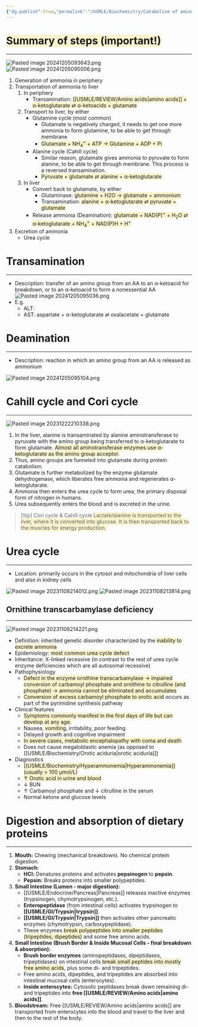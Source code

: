 ```yaml
---
{"dg-publish":true,"permalink":"/USMLE/Biochemistry/Catabolism of amino acids/","tags":["t3"]}
---
```


# <span style="background:rgba(240, 200, 0, 0.2)">Summary of steps (important!)</span>
---
![Pasted image 20241205093643.png](/img/user/appendix/Pasted%20image%2020241205093643.png)![Pasted image 20241205095006.png](/img/user/appendix/Pasted%20image%2020241205095006.png)

1. Generation of ammonia in periphery
2. Transportation of ammonia to liver
	1. In periphery
		- Transamination: <span style="background:rgba(240, 200, 0, 0.2)">[[USMLE/REVIEW/Amino acids\|amino acids]] + α-ketoglutarate ⇄ α-ketoacids + glutamate</span>
	2. Transport to liver, by either
		- Glutamine cycle (most common)
			- Glutamate is negatively charged, it needs to get one more ammonia to form glutamine, to be able to get through membrane
			- <span style="background:rgba(240, 200, 0, 0.2)">Glutamate + NH<sub>4</sub><sup>+</sup> + ATP → Glutamine + ADP + Pi</span>
		- Alanine cycle (Cahill cycle)
			- Similar reason, glutamate gives ammonia to pyruvate to form alanine, to be able to get through membrane. This process is a reversed transamination.
			- <span style="background:rgba(240, 200, 0, 0.2)">Pyruvate + glutamate ⇄ alanine + α-ketoglutarate</span>
	3. In liver
		- Convert back to glutamate, by either
			- Glutaminase: <span style="background:rgba(240, 200, 0, 0.2)">glutamine + H2O → glutamate + ammonium</span>
			- Transamination: <span style="background:rgba(240, 200, 0, 0.2)">alanine + α-ketoglutarate ⇄ pyruvate + glutamate</span>
		- Release ammonia (Deamination): <span style="background:rgba(240, 200, 0, 0.2)">glutamate + NAD(P)<sup>+</sup> + H<sub>2</sub>O ⇄ α-ketoglutarate + NH<sub>4</sub><sup>+</sup> + NAD(P)H + H<sup>+</sup></span>
3. Excretion of ammonia
	- Urea cycle
# Transamination
---
- Description: transfer of an amino group from an AA to an α-ketoacid for breakdown, or to an α-ketoacid to form a nonessential AA![Pasted image 20241205095036.png](/img/user/appendix/Pasted%20image%2020241205095036.png)
- E.g.
	- ALT: 
	- AST: aspartate + α-ketoglutarate ⇄ oxalacetate + glutamate 
# Deamination
---
- Description: reaction in which an amino group from an AA is released as ammonium

![Pasted image 20241205095104.png](/img/user/appendix/Pasted%20image%2020241205095104.png)

# Cahill cycle and Cori cycle
---
![Pasted image 20231222210338.png](/img/user/appendix/Pasted%20image%2020231222210338.png)
1. In the liver, alanine is transaminated by alanine aminotransferase to pyruvate with the amino group being transferred to α-ketoglutarate to form glutamate. <span style="background:rgba(240, 200, 0, 0.2)">Almost all aminotransferase enzymes use α-ketoglutarate as the amino group acceptor.</span>  
2. Thus, amino groups are funneled into glutamate during protein catabolism.  
3. Glutamate is further metabolized by the enzyme glutamate dehydrogenase, which liberates free ammonia and regenerates α-ketoglutarate.  
4. Ammonia then enters the urea cycle to form urea, the primary disposal form of nitrogen in humans.  
5. Urea subsequently enters the blood and is excreted in the urine.

>[!tip] Cori cycle & Cahill cycle
><span style="background:rgba(240, 200, 0, 0.2)">Lactate/alanine is transported to the liver, where it is converted into glucose. It is then transported back to the muscles for energy production.</span>

# Urea cycle
---
- Location: primarily occurs in the cytosol and mitochondria of liver cells and also in kidney cells

![Pasted image 20231108214012.png](/img/user/appendix/Pasted%20image%2020231108214012.png)
![Pasted image 20231108213814.png](/img/user/appendix/Pasted%20image%2020231108213814.png)
## Ornithine transcarbamylase deficiency
---
![Pasted image 20231108214221.png](/img/user/appendix/Pasted%20image%2020231108214221.png)
- Definition: inherited genetic disorder characterized by the <span style="background:rgba(240, 200, 0, 0.2)">inability to excrete ammonia</span>
- Epidemiology: <span style="background:rgba(240, 200, 0, 0.2)">most common urea cycle defect</span>
- Inheritance: X-linked recessive (in contrast to the rest of urea cycle enzyme deficiencies which are all autosomal recessive)
- Pathophysiology
	- <span style="background:rgba(240, 200, 0, 0.2)">Defect in the enzyme ornithine transcarbamylase → impaired conversion of carbamoyl phosphate and ornithine to citrulline (and phosphate) → ammonia cannot be eliminated and accumulates</span>
	- <span style="background:rgba(240, 200, 0, 0.2)">Conversion of excess carbamoyl phosphate to orotic acid</span> occurs as part of the pyrimidine synthesis pathway
- Clinical features
	- <span style="background:rgba(240, 200, 0, 0.2)">Symptoms commonly manifest in the first days of life but can develop at any age.</span>
	- Nausea, <span style="background:rgba(240, 200, 0, 0.2)">vomiting</span>, irritability, poor feeding
	- Delayed growth and cognitive impairment
	- <span style="background:rgba(240, 200, 0, 0.2)">In severe cases, metabolic encephalopathy with coma and death</span>
	- Does not cause megaloblastic anemia (as opposed to [[USMLE/Biochemistry/Orotic aciduria\|orotic aciduria]])
- Diagnostics
	- <span style="background:rgba(240, 200, 0, 0.2)">[[USMLE/Biochemistry/Hyperammonemia\|Hyperammonemia]] (usually > 100 μmol/L)</span>
	- <span style="background:rgba(240, 200, 0, 0.2)">↑ Orotic acid in urine and blood</span>
	- ↓ BUN
	- ↑ Carbamoyl phosphate and ↓ citrulline in the serum
	- Normal ketone and glucose levels

# Digestion and absorption of dietary proteins
---
1.  **Mouth:** Chewing (mechanical breakdown). No chemical protein digestion.
2.  **Stomach:**
    *   **HCl:** Denatures proteins and activates **pepsinogen** to **pepsin**.
    *   **Pepsin:** Breaks proteins into smaller polypeptides.
3.  **Small Intestine (Lumen - major digestion):**
    *   [[USMLE/Endocrine/Pancreas\|Pancreas]] releases inactive enzymes (trypsinogen, chymotrypsinogen, etc.).
    *   **Enteropeptidase** (from intestinal cells) activates trypsinogen to **[[USMLE/GI/Trypsin\|trypsin]]**.
    *   **[[USMLE/GI/Trypsin\|Trypsin]]** then activates other pancreatic enzymes (chymotrypsin, carboxypeptidase).
    *   These enzymes <span style="background:rgba(240, 200, 0, 0.2)">break polypeptides into smaller peptides (tripeptides, dipeptides)</span> and some free amino acids.
4.  **Small Intestine (Brush Border & Inside Mucosal Cells - final breakdown & absorption):**
    *   **Brush border enzymes** (aminopeptidases, dipeptidases, tripeptidases) on intestinal cells <span style="background:rgba(240, 200, 0, 0.2)">break small peptides into mostly free amino acids</span>, plus some di- and tripeptides.
    *   Free amino acids, dipeptides, and tripeptides are absorbed into intestinal mucosal cells (enterocytes).
    *   **Inside enterocytes:** Cytosolic peptidases break down remaining di- and tripeptides into **free [[USMLE/REVIEW/Amino acids\|amino acids]]**.
5.  **Bloodstream:** Free [[USMLE/REVIEW/Amino acids\|amino acids]] are transported from enterocytes into the blood and travel to the liver and then to the rest of the body.